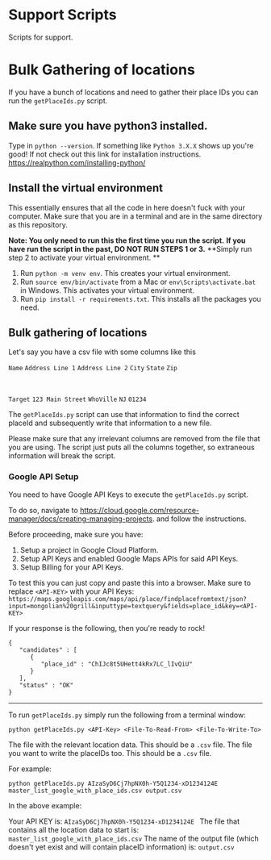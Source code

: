 # Support Scripts
Scripts for support.

# Bulk Gathering of locations
If you have a bunch of locations and need to gather their place IDs you can run the `getPlaceIds.py` script.

## Make sure you have python3 installed. 

Type in `python --version`. If something like `Python 3.X.X` shows up you're good! 
If not check out this link for installation instructions. https://realpython.com/installing-python/

## Install the virtual environment

This essentially ensures that all the code in here doesn't fuck with your computer. 
Make sure that you are in a terminal and are in the same directory as this repository.

**Note: You only need to run this the first time you run the script.**
**If you have run the script in the past, DO NOT RUN STEPS 1 or 3.** 
**Simply run step 2 to activate your virtual environment. **

1. Run `python -m venv env`. This creates your virtual environment.
2. Run `source env/bin/activate` from a Mac or `env\Scripts\activate.bat` in Windows. This activates your virtual environment.
3. Run `pip install -r requirements.txt`. This installs all the packages you need. 

## Bulk gathering of locations

Let's say you have a csv file with some columns like this 

`Name`	`Address Line 1`	`Address Line 2`	`City`	`State`	`Zip`

<br />

`Target` `123 Main Street`                `WhoVille` `NJ` `01234`

The `getPlaceIds.py` script can use that information to find the correct placeId 
and subsequently write that information to a new file. 

Please make sure that any irrelevant columns are removed from the file that you are using.
The script just puts all the columns together, so extraneous information will break the script.

### Google API Setup

You need to have Google API Keys to execute the `getPlaceIds.py` script. 

To do so, navigate to https://cloud.google.com/resource-manager/docs/creating-managing-projects.
and follow the instructions.

Before proceeding, make sure you have:

1. Setup a project in Google Cloud Platform.
2. Setup API Keys and enabled Google Maps APIs for said API Keys. 
3. Setup Billing for your API Keys.

To test this you can just copy and paste this into a browser. Make sure to replace `<API-KEY>` with your API Keys:
`https://maps.googleapis.com/maps/api/place/findplacefromtext/json?input=mongolian%20grill&inputtype=textquery&fields=place_id&key=<API-KEY>`

If your response is the following, then you're ready to rock!
```
{
   "candidates" : [
      {
         "place_id" : "ChIJc8t5UHett4kRx7LC_lIvQiU"
      }
   ],
   "status" : "OK"
}
```
---------------------------------------------------------
To run `getPlaceIds.py` simply run the following from a terminal window:

`python getPlaceIds.py <API-Key> <File-To-Read-From> <File-To-Write-To>`

<File-To-Read-From> The file with the relevant location data. This should be a `.csv` file.
<File-To-Write-To> The file you want to write the placeIDs too. This should be a `.csv` file.

For example:

`python getPlaceIds.py AIzaSyD6Cj7hpNX0h-Y5Q1234-xD1234124E master_list_google_with_place_ids.csv output.csv`

In the above example:

Your API KEY is: `AIzaSyD6Cj7hpNX0h-Y5Q1234-xD1234124E `
The file that contains all the location data to start is: `master_list_google_with_place_ids.csv`
The name of the output file (which doesn't yet exist and will contain placeID information) is: `output.csv`


